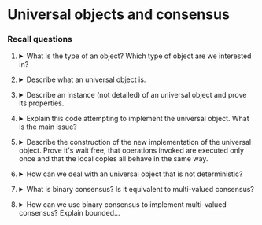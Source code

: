 
# Universal objects and consensus 

### Recall questions 

1. <details markdown=1><summary markdown="span"> What is the type of an object? Which type of object are we interested in? </summary>
    
    \
    The type of an object is:
     - ==the set of all possible values for states== of objects of that type
     - a ==set of operations for manipulating the object, each provided with a specification==, i.e. a description of the conditions under which the operation can be invoked and the effect of the  invocation

	We are interested in types ==whose operations== are:
	- ==total==, i.e. can be ==invoked in any state== of the object;
	- ==sequentially specified==, ==given the initial state of an obj, the behaviour depends only by the sequence of operations==, where the output to every operation invocation only depends on the input arguments and  the invocations preceding it - we write $\delta(s, op(args)) = \{<s_1, res_1> \ldots <s_k, res_k>\}$ and we call it ==deterministic if $k=1$== (i.e. only one possible result)

</details>

2. <details markdown=1><summary markdown="span"> Describe what an universal object is.  </summary>
    
    \
    We say that an ==object of type $T_U$ is universal if every other object== can be ==wait-free implemented== by ==only using objects of type $T_U$ and atomic $R/W$ registers==

</details>

3. <details markdown=1><summary markdown="span"> Describe an instance (not detailed) of an universal object and prove its properties. </summary>
    
    \
    A ==consensus object is a one-shot (a process can access it only once)== whose type has only one operation $propose(v)$ with the following properties:
    - ==validity==: the returned value is one of the arguments proposed in an invocation
    - ==integrity==: every process ==decides at most once==
    - ==agreement==: the decided value is ==the same== for all processes
    - ==wait-freedom==: every invocation of $propose$ by a correct process terminates

	To prove that it is universal, we observe that ==given an object $O$ of type $Z$==, if each participant runs a ==local copy of $O$==, initialised at the same value, we can create a ==total order on the operations on $O$== by using a consensus object and then ==force all processes to follow this order== to locally simulate $O$.
	
</details>

4. <details markdown=1><summary markdown="span"> Explain this code attempting to implement the universal object. What is the main issue? </summary>
    
    \
    Every process that ==wants to invoke operations of object $Z$$ locally run==: ![](../../../static/CS/uob1.png)

	And they also have their ==own local copy of $Z$ called $z_i$==, initialised at the same value and used to ==replicate the same operations== performed by all processes on $Z$

	If we assume to have $CON$, an unbounded array of consensus objects we can implement $z_i$ (and $Z$) as: ![](../../../static/CS/uob2.png)

	The issue with this solution is that it is ==non-blocking==, but not ==wait-free==

</details>

5. <details markdown=1><summary markdown="span"> Describe the construction of the new implementation of the universal object. Prove it's wait free,  that operations invoked are executed only once and that the local copies all behave in the same way.</summary>
    
    \
    Missing +1 on last_sn: ![](../../../static/CS/uob3.png)

	Proof of ==wait free==: ![](../../../static/CS/uob4.png)

	Proof of ==op. being executed only once per invocation==: ![](../../../static/CS/uob5.png)

	Proof of ==local copies behaving in the same way==: ![](../../../static/CS/uob6.png)


</details>

6. <details markdown=1><summary markdown="span"> How can we deal with an universal object that is not deterministic? </summary>
    
    \
	Assuming multiple pairs are returned, we have 3 choices:
	1. ==brute force==, i.e. only choose first pair
	2. use ==an additional consensus object for each element of the list==
	3. make it so ==every consensus object not only chooses the list of invocations, but also the final state of each one==


</details>

7. <details markdown=1><summary markdown="span"> What is binary consensus? Is it equivalent to multi-valued consensus? </summary>
    
    \
    We now describe binary consensus, and we'll later ==prove that it is equivalent to multi-valued consensus==, i.e. it can be used to implement multi-valued consensus.

	We have $n$ processes and $n$ binary consensus rounds: ![](../../../static/CS/uob7.png)
    
	Properties: ![](../../../static/CS/uob8.png)

</details>

8. <details markdown=1><summary markdown="span">  How can we use binary consensus to implement multi-valued consensus? Explain bounded...</summary>
    
    \
	Implementation: ![](../../../static/CS/uob9.png)

    Properties: ![](../../../static/CS/uob10.png)

</details>